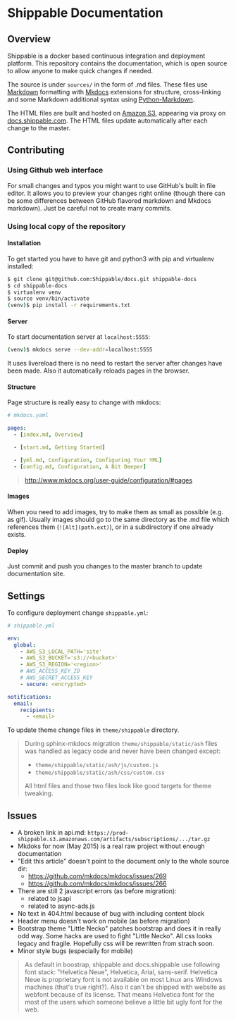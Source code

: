 # Shippable Documentation

## Overview

Shippable is a docker based continuous integration and deployment platform. This repository contains the documentation, which is open source to allow anyone to make quick changes if needed.

The source is under `sources/` in the form of .md files. These files use [Markdown](http://daringfireball.net/projects/markdown/syntax) formatting with [Mkdocs](http://www.mkdocs.org/) extensions for structure, cross-linking and some Markdown additional syntax using [Python-Markdown](https://pythonhosted.org/Markdown/extensions/).

The HTML files are built and hosted on [Amazon S3](http://aws.amazon.com/s3/), appearing via proxy on [docs.shippable.com](http://docs.shippable.com/). The HTML files update automatically after each change to the master.

## Contributing

### Using Github web interface

For small changes and typos you might want to use
GitHub's built in file editor. It allows you to preview your changes
right online (though there can be some differences between GitHub
flavored markdown and Mkdocs markdown). Just be careful not to create many commits.

### Using local copy of the repository

#### Installation

To get started you have to have git and python3 with pip and virtualenv installed:

```bash
$ git clone git@github.com:Shippable/docs.git shippable-docs
$ cd shippable-docs
$ virtualenv venv
$ source venv/bin/activate
(venv)$ pip install -r requirements.txt
```

#### Server

To start documentation server at `localhost:5555`:

```bash
(venv)$ mkdocs serve --dev-addr=localhost:5555
```
It uses livereload there is no need to restart the server after changes have been made. Also it automatically reloads pages in the browser.

#### Structure

Page structure is really easy to change with mkdocs:

```yaml
# mkdocs.yaml

pages:
  - [index.md, Overview]

  - [start.md, Getting Started]

  - [yml.md, Configuration, Configuring Your YML]
  - [config.md, Configuration, A Bit Deeper]
```

> http://www.mkdocs.org/user-guide/configuration/#pages

#### Images

When you need to add images, try to make them as small as possible
(e.g. as gif). Usually images should go to the same directory as the
.md file which references them (`![Alt](path.ext)`), or in a subdirectory if one already
exists.

#### Deploy

Just commit and push you changes to the master branch to update documentation site.

## Settings

To configure deployment change `shippable.yml`:

```yaml
# shippable.yml

env:
  global:
    - AWS_S3_LOCAL_PATH='site'
    - AWS_S3_BUCKET='s3://<bucket>'
    - AWS_S3_REGION='<region>'
    # AWS_ACCESS_KEY_ID
    # AWS_SECRET_ACCESS_KEY
    - secure: <encrypted>

notifications:
  email:
    recipients:
      - <email>
```

To update theme change files in `theme/shippable` directory.

> During sphinx-mkdocs migration `theme/shippable/static/ash`
> files was handled as legacy code and never have been changed except:
>
> - `theme/shippable/static/ash/js/custom.js`
> - `theme/shippable/static/ash/css/custom.css`
>
> All html files and those two files look like good targets for theme tweaking.

## Issues

- A broken link in api.md: `https://prod-shippable.s3.amazonaws.com/artifacts/subscriptions/.../tar.gz`
- Mkdoks for now (May 2015) is a real raw project without enough documentation
- "Edit this article" doesn't point to the document only to the whole source dir:
    - https://github.com/mkdocs/mkdocs/issues/269
    - https://github.com/mkdocs/mkdocs/issues/266
- There are still 2 javascript errors (as before migration):
    - related to jsapi
    - related to async-ads.js
- No text in 404.html because of bug with including content block
- Header menu doesn't work on mobile (as before migration)
- Bootstrap theme "Little Necko" patches bootstrap and does it in really odd way. Some hacks are used to fight "Little Necko". All css looks legacy and fragile. Hopefully css will be rewritten from strach soon.
- Minor style bugs (especially for mobile)

> As default in boostrap, shippable and docs.shippable use following font stack:
> "Helvetica Neue", Helvetica, Arial, sans-serif. Helvetica Neue is proprietary
> font is not available on most Linux ans Windows machines (that's true right?).
> Also it can't be shipped with website as webfont because of its license. That
> means Helvetica font for the most of the users which someone believe a little bit
> ugly font for the web.
